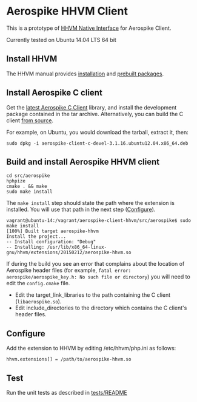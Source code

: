 # Aerospike HHVM Client
This is a prototype of [HHVM Native Interface](https://github.com/facebook/hhvm/wiki/Extension-API) for Aerospike Client.

Currently tested on Ubuntu 14.04 LTS 64 bit

## Install HHVM
The HHVM manual provides [installation](http://docs.hhvm.com/manual/en/install-intro.install.php)
and [prebuilt packages](https://github.com/facebook/hhvm/wiki/Prebuilt-Packages-for-HHVM).

## Install Aerospike C client
Get the [latest Aerospike C Client](http://www.aerospike.com/download/client/c/latest/)
library, and install the development package contained in the tar archive.
Alternatively, you can build the C client [from source](https://github.com/aerospike/aerospike-client-c).

For example, on Ubuntu, you would download the tarball, extract it, then:

    sudo dpkg -i aerospike-client-c-devel-3.1.16.ubuntu12.04.x86_64.deb

## Build and install Aerospike HHVM client

    cd src/aerospike
    hphpize
    cmake . && make
    sudo make install

The `make install` step should state the path where the extension is installed.
You will use that path in the next step ([Configure](#configure)).

    vagrant@ubuntu-14:/vagrant/aerospike-client-hhvm/src/aerospike$ sudo make install
    [100%] Built target aerospike-hhvm
    Install the project...
    -- Install configuration: "Debug"
    -- Installing: /usr/lib/x86_64-linux-gnu/hhvm/extensions/20150212/aerospike-hhvm.so

If during the build you see an error that complains about the location of Aerospike
header files (for example, `fatal error: aerospike/aerospike_key.h: No such
file or directory`) you will need to edit the `config.cmake` file.

* Edit the target\_link\_libraries to the path containing the C client
  (`libaerospike.so`).
* Edit include\_directories to the directory which contains the C client's
  header files.

## Configure
Add the extension to HHVM by editing /etc/hhvm/php.ini as follows:

    hhvm.extensions[] = /path/to/aerospike-hhvm.so

## Test
Run the unit tests as described in [tests/README](tests/README.md)
